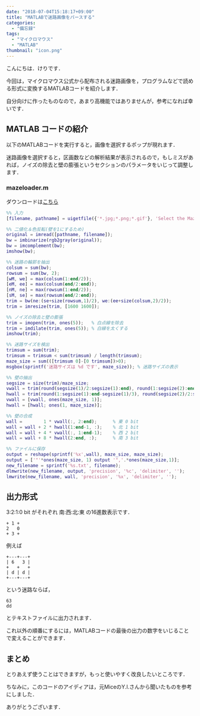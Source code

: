 ```yaml
---
date: "2018-07-04T15:18:17+09:00"
title: "MATLABで迷路画像をパースする"
categories:
  - "備忘録"
tags:
  - "マイクロマウス"
  - "MATLAB"
thumbnail: "icon.png"
---
```


こんにちは．けりです．

今回は，マイクロマウス公式から配布される迷路画像を，プログラムなどで読める形式に変換するMATLABコードを紹介します．

自分向けに作ったものなので，あまり高機能ではありませんが，参考になれば幸いです．

<!--more-->

## MATLAB コードの紹介

以下のMATLABコードを実行すると，画像を選択するポップが現れます．

迷路画像を選択すると，区画数などの解析結果が表示されるので，もしミスがあれば，ノイズの除去と壁の膨張というセクションのパラメータをいじって調整します．

### mazeloader.m

ダウンロードは[こちら](mazeloader.m)

```m
%% 入力
[filename, pathname] = uigetfile({'*.jpg;*.png;*.gif'}, 'Select the Maze Imgae');

%% 二値化＆色反転(壁を1にするため)
original = imread([pathname, filename]);
bw = imbinarize(rgb2gray(original));
bw = imcomplement(bw);
imshow(bw);

%% 迷路の輪郭を抽出
colsum = sum(bw);
rowsum = sum(bw, 2);
[wM, we] = max(colsum(1:end/2));
[eM, ee] = max(colsum(end/2:end));
[nM, ne] = max(rowsum(1:end/2));
[sM, se] = max(rowsum(end/2:end));
trim = bw(ne:(se+size(rowsum,1)/2), we:(ee+size(colsum,2)/2));
trim = imresize(trim, [1600 1600]);

%% ノイズの除去と壁の膨張
trim = imopen(trim, ones(5));   % 白点線を除去
trim = imdilate(trim, ones(5)); % 白線を太くする
imshow(trim);

%% 迷路サイズを検出
trimsum = sum(trim);
trimsum = trimsum < sum(trimsum) / length(trimsum);
maze_size = sum(([trimsum 0]-[0 trimsum])>0);
msgbox(sprintf('迷路サイズは %d です', maze_size)); % 迷路サイズの表示

%% 壁の抽出
segsize = size(trim)/maze_size;
vwall = trim(round(segsize(1)/2:segsize(1):end), round(1:segsize(2):end-segsize(2)/3));
hwall = trim(round(1:segsize(1):end-segsize(1)/3), round(segsize(2)/2:segsize(2):end));
vwall = [vwall, ones(maze_size, 1)];
hwall = [hwall; ones(1, maze_size)];

%% 壁の合成
wall =        1 * vwall(:, 2:end);      % 東 0 bit
wall = wall + 2 * hwall(1:end-1, :);    % 北 1 bit
wall = wall + 4 * vwall(:, 1:end-1);    % 西 2 bit
wall = wall + 8 * hwall(2:end, :);      % 南 3 bit

%% ファイルに保存
output = reshape(sprintf('%x',wall), maze_size, maze_size);
output = ['"'*ones(maze_size, 1) output '",'.*ones(maze_size,1)];
new_filename = sprintf('%s.txt', filename);
dlmwrite(new_filename, output, 'precision', '%c', 'delimiter', '');
lmwrite(new_filename, wall, 'precision', '%x', 'delimiter', '');
```

## 出力形式

3:2:1:0 bit がそれぞれ 南:西:北:東 の16進数表示です．

    + 1 +
    2   0
    + 3 + 

例えば

    +---+---+
    | 6   3 |
    +   +   +
    | d | d |
    +---+---+

という迷路ならば，

    63
    dd

とテキストファイルに出力されます．

これ以外の順番にするには，MATLABコードの最後の出力の数字をいじることで変えることができます．

## まとめ

とりあえず使うことはできますが，もっと使いやすく改良したいところです．

ちなみに，このコードのアイディアは，元MiceのY.I.さんから聞いたものを参考にしました．

ありがとうございます．
